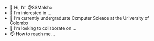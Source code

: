- 👋 Hi, I’m @SSMalsha
- 👀 I’m interested in ... 
- 🌱 I’m currently undergraduate Computer Science at the University of Colombo
- 💞️ I’m looking to collaborate on ...
- 📫 How to reach me ...

<!---
SSMalsha/SSMalsha is a ✨ special ✨ repository because its `README.md` (this file) appears on your GitHub profile.
You can click the Preview link to take a look at your changes.
--->
